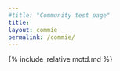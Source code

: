 ```yaml
---
#title: "Community test page"
title:
layout: commie
permalink: /commie/
---
```


{% include_relative motd.md %}



